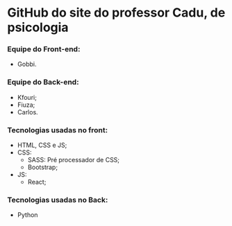 # GitHub do site do professor Cadu, de psicologia

### Equipe do Front-end:
- Gobbi.

### Equipe do Back-end:
- Kfouri;
- Fiuza;
- Carlos.

### Tecnologias usadas no front:
- HTML, CSS e JS;
- CSS:
  - SASS: Pré processador de CSS;
  - Bootstrap;
- JS: 
  - React;

### Tecnologias usadas no Back:
- Python
